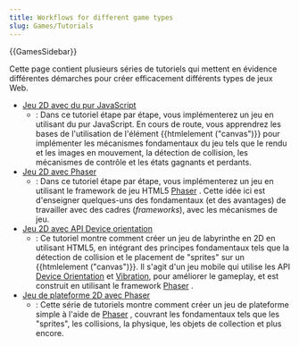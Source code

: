 ```yaml
---
title: Workflows for different game types
slug: Games/Tutorials
---
```


{{GamesSidebar}}

Cette page contient plusieurs séries de tutoriels qui mettent en évidence différentes démarches pour créer efficacement différents types de jeux Web.

- [Jeu 2D avec du pur JavaScript](/fr/docs/Games/Workflows/2D_Breakout_game_pure_JavaScript)
  - : Dans ce tutoriel étape par étape, vous implémenterez un jeu en utilisant du pur JavaScript. En cours de route, vous apprendrez les bases de l'utilisation de l'élément {{htmlelement ("canvas")}} pour implémenter les mécanismes fondamentaux du jeu tels que le rendu et les images en mouvement, la détection de collision, les mécanismes de contrôle et les états gagnants et perdants.
- [Jeu 2D avec Phaser](/fr/docs/Games/Tutorials/2D_breakout_game_Phaser)
  - : Dans ce tutoriel étape par étape, vous implémenterez un jeu en utilisant le framework de jeu HTML5 [Phaser](https://phaser.io/) . Cette idée ici est d'enseigner quelques-uns des fondamentaux (et des avantages) de travailler avec des cadres (_frameworks_), avec les mécanismes de jeu.
- [Jeu 2D avec API Device orientation](/fr/docs/Games/Workflows/HTML5_Gamedev_Phaser_Device_Orientation_FR)
  - : Ce tutoriel montre comment créer un jeu de labyrinthe en 2D en utilisant HTML5, en intégrant des principes fondamentaux tels que la détection de collision et le placement de "sprites" sur un {{htmlelement ("canvas")}}. Il s'agit d'un jeu mobile qui utilise les API [Device Orientation](/fr/Apps/Fundamentals/gather_and_modify_data/responding_to_device_orientation_changes) et [Vibration,](/fr/docs/Web/API/Vibration_API) pour améliorer le gameplay, et est construit en utilisant le framework [Phaser](https://phaser.io/) .
- [Jeu de plateforme 2D avec Phaser](https://mozdevs.github.io/html5-games-workshop/en/guides/platformer/start-here/)
  - : Cette série de tutoriels montre comment créer un jeu de plateforme simple à l'aide de [Phaser](https://phaser.io/) , couvrant les fondamentaux tels que les "sprites", les collisions, la physique, les objets de collection et plus encore.
